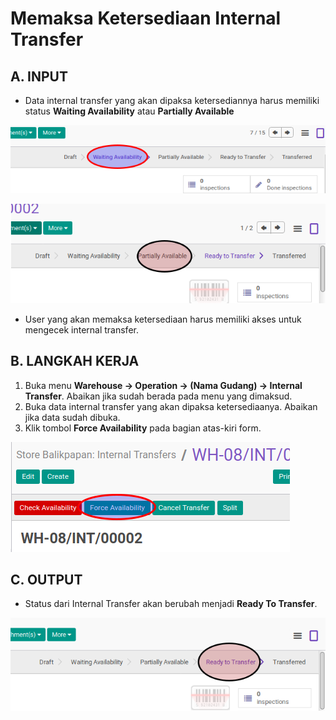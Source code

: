 # Memaksa Ketersediaan Internal Transfer

## A. INPUT

* Data internal transfer yang akan dipaksa ketersediannya harus memiliki status **Waiting Availability** atau **Partially Available**

![](../../img/internal-transfer/status-waiting.png)

![](../../img/internal-transfer/status-partial.png)

* User yang akan memaksa ketersediaan harus memiliki akses untuk mengecek internal transfer.

## B. LANGKAH KERJA

1. Buka menu **Warehouse -> Operation -> (Nama Gudang) -> Internal Transfer**. Abaikan jika sudah berada pada menu yang dimaksud.
2. Buka data internal transfer yang akan dipaksa ketersediaanya. Abaikan jika data sudah dibuka.
3. Klik tombol **Force Availability** pada bagian atas-kiri form.

![](../../img/internal-transfer/tombol-force.png)

## C. OUTPUT

* Status dari Internal Transfer akan berubah menjadi **Ready To Transfer**.

![](../../img/internal-transfer/status-ready-to-transfer.png)
